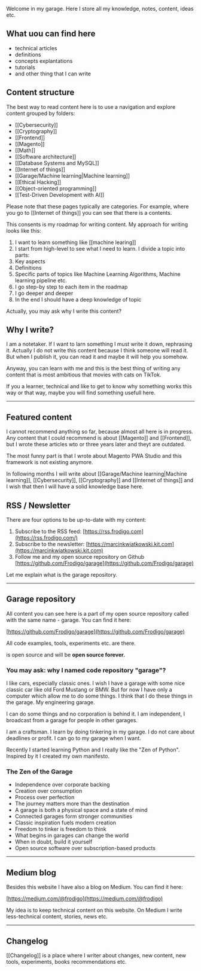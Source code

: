 Welcome in my garage. Here I store all my knowledge, notes, content, ideas etc.

## What uou can find here

- technical articles
- definitions
- concepts explantations
- tutorials
- and other thing that I can write

## Content structure

The best way to read content here is to use a navigation and explore content grouped by folders:

- [[Cybersecurity]]
- [[Cryptography]]
- [[Frontend]]
- [[Magento]]
- [[Math]]
- [[Software architecture]]
- [[Database Systems and MySQL]]
- [[Internet of things]]
- [[Garage/Machine learning|Machine learning]]
- [[Ethical Hacking]]
- [[Object-oriented programming]]
- [[Test-Driven Development with AI]]

Please note that these pages typically are categories. For example, where you go to [[Internet of things]] you can see that there is a contents.

This consents is my roadmap for writing content. My approach for writing looks like this:

1. I want to learn something like [[machine learing]]
2. I start from high-level to see what I need to learn. I divide a topic into parts:
 1. Key aspects
 2. Definitions
 3. Specific parts of topics like Machine Learning Algorithms, Machine learning pipeline etc.
3. I go step-by step to each item in the roadmap
4. I go deeper and deeper
5. In the end I should have a deep knowledge of topic

Actually, you may ask why I write this content?

## Why I write?

I am a notetaker. If I want to larn something I must write it down, rephrasing it. Actually I do not write this content because I think someone will read it. But when I publish it, you can read it and maybe it will help you somehow.

Anyway, you can learn with me and this is the best thing of writing any content that is most ambitious that movies with cats on TikTok.

If you a learner, technical and like to get to know why something works this way or that way, maybe you will find something usefull here.

---

## Featured content

I cannot recommend anything so far, because almost all here is in progress. Any content that I could recommend is about [[Magento]] and [[Frontend]], but I wrote these articles wto or three years later and theyt are outdated.

The most funny part is that I wrote about Magento PWA Studio and this framework is not existing anymore.

In following months I will write about [[Garage/Machine learning|Machine learning]], [[Cybersecurity]], [[Cryptography]] and [[Internet of things]] and I wish that then I will have a solid knowledge base here.

## RSS / Newsletter

There are four options to be up-to-date with my content:

1. Subscribe to the RSS feed: [https://rss.frodigo.com](https://rss.frodigo.com/)
2. Subscribe to the newsletter: [https://marcinkwiatkowski.kit.com](https://marcinkwiatkowski.kit.com)
3. Follow me and my open source repository on Github [https://github.com/Frodigo/garage](https://github.com/Frodigo/garage)

Let me explain what is the garage repository.

---

## Garage repository

All content you can see here is a part of my open source repository called with the same name - garage. You can find it here:

[https://github.com/Frodigo/garage](https://github.com/Frodigo/garage)

All code examples, tools, experiments etc. are there.

is open source and will be **open source forever.**

### You may ask: why I named code repository "garage"?

I like cars, especially classic ones. I wish I have a garage with some nice classic car like old Ford Mustang or BMW. But for now I have only a computer which allow me to do some things. I think that I do these things in the garage. My engineering garage.

I can do some things and no corporation is behind it. I am independent, I broadcast from a garage for people in other garages.

I am a craftsman. I learn by doing tinkering in my garage. I do not care about deadlines or profit. I can go to my garage when I want.

Recently I started learning Python and I really like the "Zen of Python". Inspired by it I created my own manifesto.

### The Zen of the Garage

- Independence over corporate backing
- Creation over consumption
- Process over perfection
- The journey matters more than the destination
- A garage is both a physical space and a state of mind
- Connected garages form stronger communities
- Classic inspiration fuels modern creation
- Freedom to tinker is freedom to think
- What begins in garages can change the world
- When in doubt, build it yourself
- Open source software over subscription-based products

---

## Medium blog

Besides this website I have also a blog on Medium. You can find it here:

[https://medium.com/@frodigo](https://medium.com/@frodigo)

My idea is to keep technical content on this website. On Medium I write less-technical content, stories, news etc.

---

## Changelog

[[Changelog]] is a place where I writer about changes, new content, new tools, experiments, books recommendations etc.
